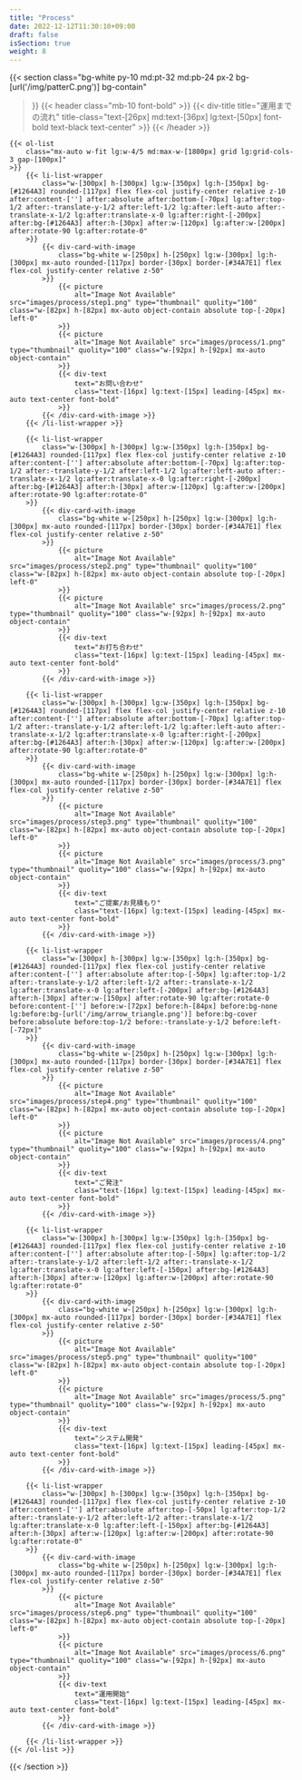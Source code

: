 ```yaml
---
title: "Process"
date: 2022-12-12T11:30:10+09:00
draft: false
isSection: true
weight: 8
---
```


{{< section
    class="bg-white py-10 md:pt-32 md:pb-24 px-2 bg-[url('/img/patterC.png')] bg-contain"
>}}
    {{< header
        class="mb-10 font-bold"
    >}}
        {{< div-title
            title="運用までの流れ"
            title-class="text-[26px] md:text-[36px] lg:text-[50px] font-bold text-black text-center"
        >}}
    {{< /header >}}

    {{< ol-list
        class="mx-auto w-fit lg:w-4/5 md:max-w-[1800px] grid lg:grid-cols-3 gap-[100px]"
    >}}
        {{< li-list-wrapper
            class="w-[300px] h-[300px] lg:w-[350px] lg:h-[350px] bg-[#1264A3] rounded-[117px] flex flex-col justify-center relative z-10 after:content-[''] after:absolute after:bottom-[-70px] lg:after:top-1/2 after:-translate-y-1/2 after:left-1/2 lg:after:left-auto after:-translate-x-1/2 lg:after:translate-x-0 lg:after:right-[-200px] after:bg-[#1264A3] after:h-[30px] after:w-[120px] lg:after:w-[200px] after:rotate-90 lg:after:rotate-0"
        >}}
            {{< div-card-with-image
                class="bg-white w-[250px] h-[250px] lg:w-[300px] lg:h-[300px] mx-auto rounded-[117px] border-[30px] border-[#34A7E1] flex flex-col justify-center relative z-50"
            >}}
                {{< picture
                    alt="Image Not Available" src="images/process/step1.png" type="thumbnail" quolity="100" class="w-[82px] h-[82px] mx-auto object-contain absolute top-[-20px] left-0"
                >}}
                {{< picture
                    alt="Image Not Available" src="images/process/1.png" type="thumbnail" quolity="100" class="w-[92px] h-[92px] mx-auto object-contain"
                >}}
                {{< div-text
                    text="お問い合わせ"
                    class="text-[16px] lg:text-[15px] leading-[45px] mx-auto text-center font-bold"
                >}}
            {{< /div-card-with-image >}}
        {{< /li-list-wrapper >}}

        {{< li-list-wrapper
            class="w-[300px] h-[300px] lg:w-[350px] lg:h-[350px] bg-[#1264A3] rounded-[117px] flex flex-col justify-center relative z-10 after:content-[''] after:absolute after:bottom-[-70px] lg:after:top-1/2 after:-translate-y-1/2 after:left-1/2 lg:after:left-auto after:-translate-x-1/2 lg:after:translate-x-0 lg:after:right-[-200px] after:bg-[#1264A3] after:h-[30px] after:w-[120px] lg:after:w-[200px] after:rotate-90 lg:after:rotate-0"
        >}}
            {{< div-card-with-image
                class="bg-white w-[250px] h-[250px] lg:w-[300px] lg:h-[300px] mx-auto rounded-[117px] border-[30px] border-[#34A7E1] flex flex-col justify-center relative z-50"
            >}}
                {{< picture
                    alt="Image Not Available" src="images/process/step2.png" type="thumbnail" quolity="100" class="w-[82px] h-[82px] mx-auto object-contain absolute top-[-20px] left-0"
                >}}
                {{< picture
                    alt="Image Not Available" src="images/process/2.png" type="thumbnail" quolity="100" class="w-[92px] h-[92px] mx-auto object-contain"
                >}}
                {{< div-text
                    text="お打ち合わせ"
                    class="text-[16px] lg:text-[15px] leading-[45px] mx-auto text-center font-bold"
                >}}
            {{< /div-card-with-image >}}

        {{< li-list-wrapper
            class="w-[300px] h-[300px] lg:w-[350px] lg:h-[350px] bg-[#1264A3] rounded-[117px] flex flex-col justify-center relative z-10 after:content-[''] after:absolute after:bottom-[-70px] lg:after:top-1/2 after:-translate-y-1/2 after:left-1/2 lg:after:left-auto after:-translate-x-1/2 lg:after:translate-x-0 lg:after:right-[-200px] after:bg-[#1264A3] after:h-[30px] after:w-[120px] lg:after:w-[200px] after:rotate-90 lg:after:rotate-0"
        >}}
            {{< div-card-with-image
                class="bg-white w-[250px] h-[250px] lg:w-[300px] lg:h-[300px] mx-auto rounded-[117px] border-[30px] border-[#34A7E1] flex flex-col justify-center relative z-50"
            >}}
                {{< picture
                    alt="Image Not Available" src="images/process/step3.png" type="thumbnail" quolity="100" class="w-[82px] h-[82px] mx-auto object-contain absolute top-[-20px] left-0"
                >}}
                {{< picture
                    alt="Image Not Available" src="images/process/3.png" type="thumbnail" quolity="100" class="w-[92px] h-[92px] mx-auto object-contain"
                >}}
                {{< div-text
                    text="ご提案/お見積もり"
                    class="text-[16px] lg:text-[15px] leading-[45px] mx-auto text-center font-bold"
                >}}
            {{< /div-card-with-image >}}

        {{< li-list-wrapper
            class="w-[300px] h-[300px] lg:w-[350px] lg:h-[350px] bg-[#1264A3] rounded-[117px] flex flex-col justify-center relative after:content-[''] after:absolute after:top-[-50px] lg:after:top-1/2 after:-translate-y-1/2 after:left-1/2 after:-translate-x-1/2 lg:after:translate-x-0 lg:after:left-[-200px] after:bg-[#1264A3] after:h-[30px] after:w-[150px] after:rotate-90 lg:after:rotate-0 before:content-[''] before:w-[72px] before:h-[84px] before:bg-none lg:before:bg-[url('/img/arrow_triangle.png')] before:bg-cover before:absolute before:top-1/2 before:-translate-y-1/2 before:left-[-72px]"
        >}}
            {{< div-card-with-image
                class="bg-white w-[250px] h-[250px] lg:w-[300px] lg:h-[300px] mx-auto rounded-[117px] border-[30px] border-[#34A7E1] flex flex-col justify-center relative z-50"
            >}}
                {{< picture
                    alt="Image Not Available" src="images/process/step4.png" type="thumbnail" quolity="100" class="w-[82px] h-[82px] mx-auto object-contain absolute top-[-20px] left-0"
                >}}
                {{< picture
                    alt="Image Not Available" src="images/process/4.png" type="thumbnail" quolity="100" class="w-[92px] h-[92px] mx-auto object-contain"
                >}}
                {{< div-text
                    text="ご発注"
                    class="text-[16px] lg:text-[15px] leading-[45px] mx-auto text-center font-bold"
                >}}
            {{< /div-card-with-image >}}

        {{< li-list-wrapper
            class="w-[300px] h-[300px] lg:w-[350px] lg:h-[350px] bg-[#1264A3] rounded-[117px] flex flex-col justify-center relative z-10 after:content-[''] after:absolute after:top-[-50px] lg:after:top-1/2 after:-translate-y-1/2 after:left-1/2 after:-translate-x-1/2 lg:after:translate-x-0 lg:after:left-[-150px] after:bg-[#1264A3] after:h-[30px] after:w-[120px] lg:after:w-[200px] after:rotate-90 lg:after:rotate-0"
        >}}
            {{< div-card-with-image
                class="bg-white w-[250px] h-[250px] lg:w-[300px] lg:h-[300px] mx-auto rounded-[117px] border-[30px] border-[#34A7E1] flex flex-col justify-center relative z-50"
            >}}
                {{< picture
                    alt="Image Not Available" src="images/process/step5.png" type="thumbnail" quolity="100" class="w-[82px] h-[82px] mx-auto object-contain absolute top-[-20px] left-0"
                >}}
                {{< picture
                    alt="Image Not Available" src="images/process/5.png" type="thumbnail" quolity="100" class="w-[92px] h-[92px] mx-auto object-contain"
                >}}
                {{< div-text
                    text="システム開発"
                    class="text-[16px] lg:text-[15px] leading-[45px] mx-auto text-center font-bold"
                >}}
            {{< /div-card-with-image >}}

        {{< li-list-wrapper
            class="w-[300px] h-[300px] lg:w-[350px] lg:h-[350px] bg-[#1264A3] rounded-[117px] flex flex-col justify-center relative z-10 after:content-[''] after:absolute after:top-[-50px] lg:after:top-1/2 after:-translate-y-1/2 after:left-1/2 after:-translate-x-1/2 lg:after:translate-x-0 lg:after:left-[-150px] after:bg-[#1264A3] after:h-[30px] after:w-[120px] lg:after:w-[200px] after:rotate-90 lg:after:rotate-0"
        >}}
            {{< div-card-with-image
                class="bg-white w-[250px] h-[250px] lg:w-[300px] lg:h-[300px] mx-auto rounded-[117px] border-[30px] border-[#34A7E1] flex flex-col justify-center relative z-50"
            >}}
                {{< picture
                    alt="Image Not Available" src="images/process/step6.png" type="thumbnail" quolity="100" class="w-[82px] h-[82px] mx-auto object-contain absolute top-[-20px] left-0"
                >}}
                {{< picture
                    alt="Image Not Available" src="images/process/6.png" type="thumbnail" quolity="100" class="w-[92px] h-[92px] mx-auto object-contain"
                >}}
                {{< div-text
                    text="運用開始"
                    class="text-[16px] lg:text-[15px] leading-[45px] mx-auto text-center font-bold"
                >}}
            {{< /div-card-with-image >}}

        {{< /li-list-wrapper >}}
    {{< /ol-list >}}

{{< /section >}}

